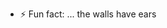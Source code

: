 - ⚡ Fun fact: ... the walls have ears

<!---
JekyllXx/JekyllXx is a ✨ special ✨ repository because its `README.md` (this file) appears on your GitHub profile.
You can click the Preview link to take a look at your changes.
--->
